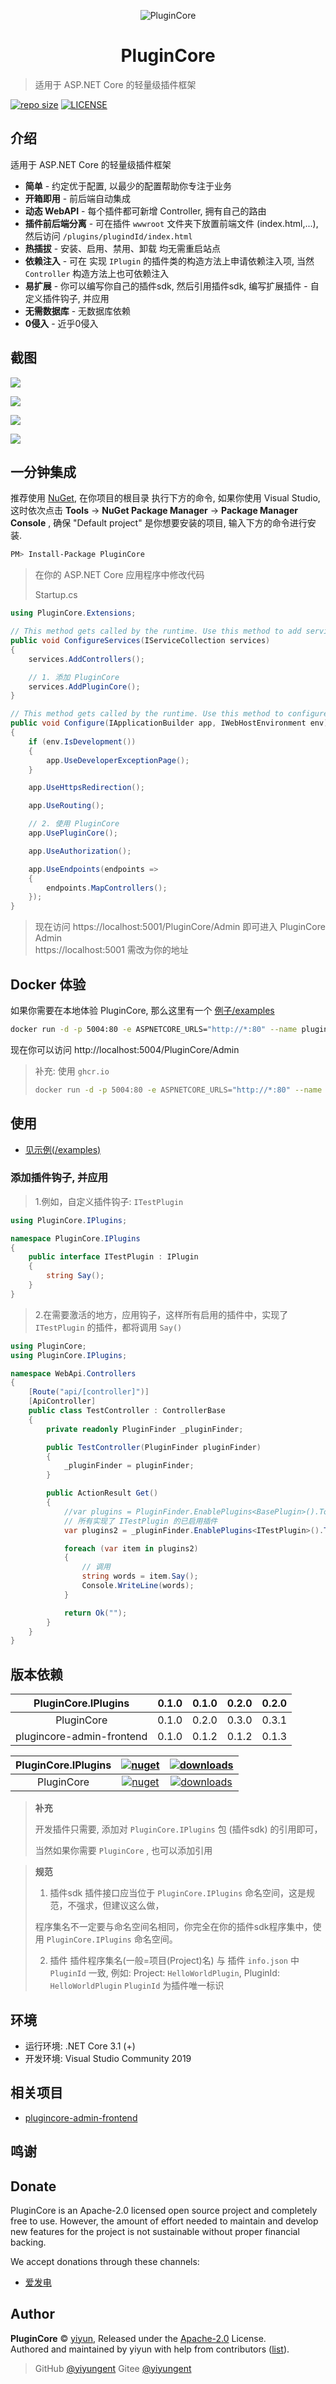 <p align="center">
  <img src="docs/.vuepress/public/images/logo.png" alt="PluginCore">
</p>
<h1 align="center">PluginCore</h1>

> 适用于 ASP.NET Core 的轻量级插件框架

[![repo size](https://img.shields.io/github/repo-size/yiyungent/PluginCore.svg?style=flat)]()
[![LICENSE](https://img.shields.io/github/license/yiyungent/PluginCore.svg?style=flat)](https://github.com/yiyungent/PluginCore/blob/master/LICENSE)



## 介绍

适用于 ASP.NET Core 的轻量级插件框架

- **简单** - 约定优于配置, 以最少的配置帮助你专注于业务
- **开箱即用** - 前后端自动集成
- **动态 WebAPI** - 每个插件都可新增 Controller, 拥有自己的路由
- **插件前后端分离** - 可在插件 `wwwroot` 文件夹下放置前端文件 (index.html,...), 然后访问 `/plugins/plugindId/index.html`
- **热插拔** - 安装、启用、禁用、卸载 均无需重启站点
- **依赖注入** - 可在 实现 `IPlugin` 的插件类的构造方法上申请依赖注入项, 当然 `Controller` 构造方法上也可依赖注入
- **易扩展** - 你可以编写你自己的插件sdk, 然后引用插件sdk, 编写扩展插件 - 自定义插件钩子, 并应用
- **无需数据库** - 无数据库依赖
- **0侵入** - 近乎0侵入


## 截图

![](screenshots/1.png)

![](screenshots/2.png)

![](screenshots/3.png)

![](screenshots/4.png)


## 一分钟集成

推荐使用 [NuGet](https://www.nuget.org/packages/PluginCore), 在你项目的根目录 执行下方的命令, 如果你使用 Visual Studio, 这时依次点击 **Tools** -> **NuGet Package Manager** -> **Package Manager Console** , 确保 "Default project" 是你想要安装的项目, 输入下方的命令进行安装.

```bash
PM> Install-Package PluginCore
```

> 在你的 ASP.NET Core 应用程序中修改代码
>
> Startup.cs

```C#
using PluginCore.Extensions;

// This method gets called by the runtime. Use this method to add services to the container.
public void ConfigureServices(IServiceCollection services)
{
    services.AddControllers();

    // 1. 添加 PluginCore
    services.AddPluginCore();
}

// This method gets called by the runtime. Use this method to configure the HTTP request pipeline.
public void Configure(IApplicationBuilder app, IWebHostEnvironment env)
{
    if (env.IsDevelopment())
    {
        app.UseDeveloperExceptionPage();
    }

    app.UseHttpsRedirection();

    app.UseRouting();

    // 2. 使用 PluginCore
    app.UsePluginCore();

    app.UseAuthorization();

    app.UseEndpoints(endpoints =>
    {
        endpoints.MapControllers();
    });
}
```

> 现在访问 https://localhost:5001/PluginCore/Admin 即可进入 PluginCore Admin  
> https://localhost:5001 需改为你的地址


## Docker 体验

如果你需要在本地体验 PluginCore, 那么这里有一个 [例子/examples](https://github.com/yiyungent/PluginCore/tree/main/examples)

```bash
docker run -d -p 5004:80 -e ASPNETCORE_URLS="http://*:80" --name plugincore-aspnetcore3-1 yiyungent/plugincore-aspnetcore3-1
```

现在你可以访问 http://localhost:5004/PluginCore/Admin

> 补充:
> 使用 `ghcr.io`
> 
> ```bash
> docker run -d -p 5004:80 -e ASPNETCORE_URLS="http://*:80" --name plugincore-aspnetcore3-1 ghcr.io/yiyungent/plugincore-aspnetcore3-1
> ```

## 使用

<!-- - [详细文档(/docs)](https://moeci.com/PluginCore "在线文档") 文档构建中 -->
- [见示例(/examples)](https://github.com/yiyungent/PluginCore/tree/main/examples)



### 添加插件钩子, 并应用

> 1.例如，自定义插件钩子: `ITestPlugin`

```C#
using PluginCore.IPlugins;

namespace PluginCore.IPlugins
{
    public interface ITestPlugin : IPlugin
    {
        string Say();
    }
}
```

> 2.在需要激活的地方，应用钩子，这样所有启用的插件中，实现了 `ITestPlugin` 的插件，都将调用 `Say()`

```C#
using PluginCore;
using PluginCore.IPlugins;

namespace WebApi.Controllers
{
    [Route("api/[controller]")]
    [ApiController]
    public class TestController : ControllerBase
    {
        private readonly PluginFinder _pluginFinder;

        public TestController(PluginFinder pluginFinder)
        {
            _pluginFinder = pluginFinder;
        }

        public ActionResult Get()
        {
            //var plugins = PluginFinder.EnablePlugins<BasePlugin>().ToList();
            // 所有实现了 ITestPlugin 的已启用插件
            var plugins2 = _pluginFinder.EnablePlugins<ITestPlugin>().ToList();

            foreach (var item in plugins2)
            {
                // 调用
                string words = item.Say();
                Console.WriteLine(words);
            }

            return Ok("");
        }
    }
}
```





## 版本依赖

|    PluginCore.IPlugins    | 0.1.0 | 0.1.0 | 0.2.0 | 0.2.0 |
| :-----------------------: | :---: | :---: | :---: | :---: |
|        PluginCore         | 0.1.0 | 0.2.0 | 0.3.0 | 0.3.1 |
| plugincore-admin-frontend | 0.1.0 | 0.1.2 | 0.1.2 | 0.1.3 |



| PluginCore.IPlugins | [![nuget](https://img.shields.io/nuget/v/PluginCore.IPlugins.svg?style=flat)](https://www.nuget.org/packages/PluginCore.IPlugins/) | [![downloads](https://img.shields.io/nuget/dt/PluginCore.IPlugins.svg?style=flat)](https://www.nuget.org/packages/PluginCore.IPlugins/) |
| :-----------------: | :----------------------------------------------------------: | :----------------------------------------------------------: |
|     PluginCore      | [![nuget](https://img.shields.io/nuget/v/PluginCore.svg?style=flat)](https://www.nuget.org/packages/PluginCore/) | [![downloads](https://img.shields.io/nuget/dt/PluginCore.svg?style=flat)](https://www.nuget.org/packages/PluginCore/) |



> **补充**
>
> 开发插件只需要, 添加对 `PluginCore.IPlugins` 包 (插件sdk) 的引用即可，        
>
> 当然如果你需要 `PluginCore` ,  也可以添加引用



> **规范**
>
> 1. 插件sdk
> 插件接口应当位于 `PluginCore.IPlugins` 命名空间，这是规范，不强求，但建议这么做，      
>
> 程序集名不一定要与命名空间名相同，你完全在你的插件sdk程序集中，使用 `PluginCore.IPlugins` 命名空间。
> 
> 2. 插件
> 插件程序集名(一般=项目(Project)名) 与 插件 `info.json` 中 `PluginId` 一致, 例如: Project: `HelloWorldPlugin`, PluginId: `HelloWorldPlugin`
> `PluginId` 为插件唯一标识



## 环境

- 运行环境: .NET Core 3.1 (+)
- 开发环境: Visual Studio Community 2019

## 相关项目

- [plugincore-admin-frontend](https://github.com/yiyungent/plugincore-admin-frontend)

## 鸣谢



## Donate

PluginCore is an Apache-2.0 licensed open source project and completely free to use. However, the amount of effort needed to maintain and develop new features for the project is not sustainable without proper financial backing.

We accept donations through these channels:

- <a href="https://afdian.net/@yiyun" target="_blank">爱发电</a>

## Author

**PluginCore** © [yiyun](https://github.com/yiyungent), Released under the [Apache-2.0](./LICENSE) License.<br>
Authored and maintained by yiyun with help from contributors ([list](https://github.com/yiyungent/PluginCore/contributors)).

> GitHub [@yiyungent](https://github.com/yiyungent) Gitee [@yiyungent](https://gitee.com/yiyungent)
